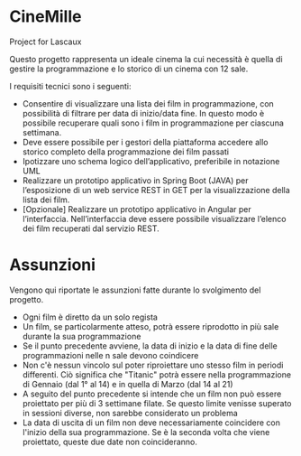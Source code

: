 # CineMille
Project for Lascaux

Questo progetto rappresenta un ideale cinema la cui necessità è quella di gestire la programmazione e lo storico di un cinema con 12 sale. 

I requisiti tecnici sono i seguenti:
- Consentire di visualizzare una lista dei film in programmazione, con possibilità di filtrare per data di inizio/data fine. In questo modo è possibile recuperare quali sono i film in programmazione per ciascuna settimana.
- Deve essere possibile per i gestori della piattaforma accedere allo storico completo della programmazione dei film passati
- Ipotizzare uno schema logico dell’applicativo, preferibile in notazione UML
- Realizzare un prototipo applicativo in Spring Boot (JAVA) per l’esposizione di un web service REST in GET per la visualizzazione della lista dei film.
- [Opzionale] Realizzare un prototipo applicativo in Angular per l’interfaccia. Nell’interfaccia deve essere possibile visualizzare l’elenco dei film recuperati dal servizio REST.

<h1>Assunzioni</h1>
Vengono qui riportate le assunzioni fatte durante lo svolgimento del progetto.

- Ogni film è diretto da un solo regista
- Un film, se particolarmente atteso, potrà essere riprodotto in più sale durante la sua programmazione
- Se il punto precedente avviene, la data di inizio e la data di fine delle programmazioni nelle n sale devono coindicere
- Non c'è nessun vincolo sul poter riproiettare uno stesso film in periodi differenti. Ciò significa che "Titanic" potrà essere nella programmazione di Gennaio (dal 1° al 14) e in quella di Marzo (dal 14 al 21)
- A seguito del punto precedente si intende che un film non può essere proiettato per più di 3 settimane filate. Se questo limite venisse superato in sessioni diverse, non sarebbe considerato un problema
- La data di uscita di un film non deve necessariamente coincidere con l'inizio della sua programmazione. Se è la seconda volta che viene proiettato, queste due date non coincideranno.
  
